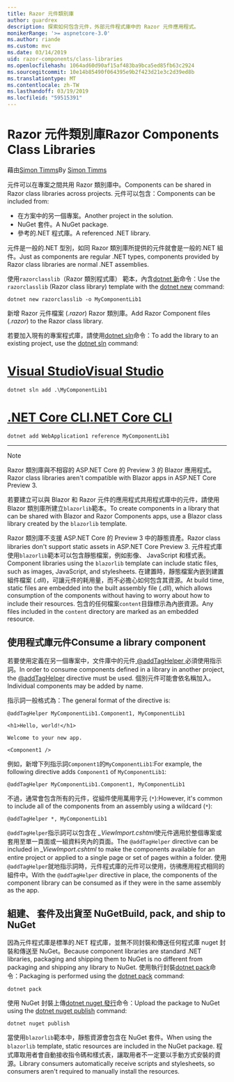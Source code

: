 ```yaml
---
title: Razor 元件類別庫
author: guardrex
description: 探索如何包含元件，外部元件程式庫中的 Razor 元件應用程式。
monikerRange: '>= aspnetcore-3.0'
ms.author: riande
ms.custom: mvc
ms.date: 03/14/2019
uid: razor-components/class-libraries
ms.openlocfilehash: 1064ad60d90af15af483ba9bca5ed85fb63c2924
ms.sourcegitcommit: 10e14b85490f064395e9b2f423d21e3c2d39ed8b
ms.translationtype: MT
ms.contentlocale: zh-TW
ms.lasthandoff: 03/19/2019
ms.locfileid: "59515391"
---
```

# <a name="razor-components-class-libraries"></a><span data-ttu-id="3f9eb-103">Razor 元件類別庫</span><span class="sxs-lookup"><span data-stu-id="3f9eb-103">Razor Components Class Libraries</span></span>

<span data-ttu-id="3f9eb-104">藉由[Simon Timms](https://github.com/stimms)</span><span class="sxs-lookup"><span data-stu-id="3f9eb-104">By [Simon Timms](https://github.com/stimms)</span></span>

<span data-ttu-id="3f9eb-105">元件可以在專案之間共用 Razor 類別庫中。</span><span class="sxs-lookup"><span data-stu-id="3f9eb-105">Components can be shared in Razor class libraries across projects.</span></span> <span data-ttu-id="3f9eb-106">元件可以包含：</span><span class="sxs-lookup"><span data-stu-id="3f9eb-106">Components can be included from:</span></span>

* <span data-ttu-id="3f9eb-107">在方案中的另一個專案。</span><span class="sxs-lookup"><span data-stu-id="3f9eb-107">Another project in the solution.</span></span>
* <span data-ttu-id="3f9eb-108">NuGet 套件。</span><span class="sxs-lookup"><span data-stu-id="3f9eb-108">A NuGet package.</span></span>
* <span data-ttu-id="3f9eb-109">參考的.NET 程式庫。</span><span class="sxs-lookup"><span data-stu-id="3f9eb-109">A referenced .NET library.</span></span>

<span data-ttu-id="3f9eb-110">元件是一般的.NET 型別，如同 Razor 類別庫所提供的元件就會是一般的.NET 組件。</span><span class="sxs-lookup"><span data-stu-id="3f9eb-110">Just as components are regular .NET types, components provided by Razor class libraries are normal .NET assemblies.</span></span>

<span data-ttu-id="3f9eb-111">使用`razorclasslib`（Razor 類別程式庫） 範本，內含[dotnet 新](/dotnet/core/tools/dotnet-new)命令：</span><span class="sxs-lookup"><span data-stu-id="3f9eb-111">Use the `razorclasslib` (Razor class library) template with the [dotnet new](/dotnet/core/tools/dotnet-new) command:</span></span>

```console
dotnet new razorclasslib -o MyComponentLib1
```

<span data-ttu-id="3f9eb-112">新增 Razor 元件檔案 (*.razor*) Razor 類別庫。</span><span class="sxs-lookup"><span data-stu-id="3f9eb-112">Add Razor Component files (*.razor*) to the Razor class library.</span></span>

<span data-ttu-id="3f9eb-113">若要加入現有的專案程式庫，請使用[dotnet sln](/dotnet/core/tools/dotnet-sln)命令：</span><span class="sxs-lookup"><span data-stu-id="3f9eb-113">To add the library to an existing project, use the [dotnet sln](/dotnet/core/tools/dotnet-sln) command:</span></span>

# <a name="visual-studiotabvisual-studio"></a>[<span data-ttu-id="3f9eb-114">Visual Studio</span><span class="sxs-lookup"><span data-stu-id="3f9eb-114">Visual Studio</span></span>](#tab/visual-studio)

```console
dotnet sln add .\MyComponentLib1
```

# <a name="net-core-clitabnetcore-cli"></a>[<span data-ttu-id="3f9eb-115">.NET Core CLI</span><span class="sxs-lookup"><span data-stu-id="3f9eb-115">.NET Core CLI</span></span>](#tab/netcore-cli)

```console
dotnet add WebApplication1 reference MyComponentLib1
```

---

> [!NOTE]
> <span data-ttu-id="3f9eb-116">Razor 類別庫與不相容的 ASP.NET Core 的 Preview 3 的 Blazor 應用程式。</span><span class="sxs-lookup"><span data-stu-id="3f9eb-116">Razor class libraries aren't compatible with Blazor apps in ASP.NET Core Preview 3.</span></span>
>
> <span data-ttu-id="3f9eb-117">若要建立可以與 Blazor 和 Razor 元件的應用程式共用程式庫中的元件，請使用 Blazor 類別庫所建立`blazorlib`範本。</span><span class="sxs-lookup"><span data-stu-id="3f9eb-117">To create components in a library that can be shared with Blazor and Razor Components apps, use a Blazor class library created by the `blazorlib` template.</span></span>
>
> <span data-ttu-id="3f9eb-118">Razor 類別庫不支援 ASP.NET Core 的 Preview 3 中的靜態資產。</span><span class="sxs-lookup"><span data-stu-id="3f9eb-118">Razor class libraries don't support static assets in ASP.NET Core Preview 3.</span></span> <span data-ttu-id="3f9eb-119">元件程式庫使用`blazorlib`範本可以包含靜態檔案，例如影像、 JavaScript 和樣式表。</span><span class="sxs-lookup"><span data-stu-id="3f9eb-119">Component libraries using the `blazorlib` template can include static files, such as images, JavaScript, and stylesheets.</span></span> <span data-ttu-id="3f9eb-120">在建置時，靜態檔案內嵌到建置組件檔案 (*.dll*)，可讓元件的耗用量，而不必擔心如何包含其資源。</span><span class="sxs-lookup"><span data-stu-id="3f9eb-120">At build time, static files are embedded into the built assembly file (*.dll*), which allows consumption of the components without having to worry about how to include their resources.</span></span> <span data-ttu-id="3f9eb-121">包含的任何檔案`content`目錄標示為內嵌資源。</span><span class="sxs-lookup"><span data-stu-id="3f9eb-121">Any files included in the `content` directory are marked as an embedded resource.</span></span>

## <a name="consume-a-library-component"></a><span data-ttu-id="3f9eb-122">使用程式庫元件</span><span class="sxs-lookup"><span data-stu-id="3f9eb-122">Consume a library component</span></span>

<span data-ttu-id="3f9eb-123">若要使用定義在另一個專案中，文件庫中的元件[ @addTagHelper ](xref:mvc/views/tag-helpers/intro#add-helper-label)必須使用指示詞。</span><span class="sxs-lookup"><span data-stu-id="3f9eb-123">In order to consume components defined in a library in another project, the [@addTagHelper](xref:mvc/views/tag-helpers/intro#add-helper-label) directive must be used.</span></span> <span data-ttu-id="3f9eb-124">個別元件可能會依名稱加入。</span><span class="sxs-lookup"><span data-stu-id="3f9eb-124">Individual components may be added by name.</span></span>

<span data-ttu-id="3f9eb-125">指示詞一般格式為：</span><span class="sxs-lookup"><span data-stu-id="3f9eb-125">The general format of the directive is:</span></span>

```cshtml
@addTagHelper MyComponentLib1.Component1, MyComponentLib1

<h1>Hello, world!</h1>

Welcome to your new app.

<Component1 />
```

<span data-ttu-id="3f9eb-126">例如，新增下列指示詞`Component1`的`MyComponentLib1`:</span><span class="sxs-lookup"><span data-stu-id="3f9eb-126">For example, the following directive adds `Component1` of `MyComponentLib1`:</span></span>

```cshtml
@addTagHelper MyComponentLib1.Component1, MyComponentLib1
```

<span data-ttu-id="3f9eb-127">不過，通常會包含所有的元件，從組件使用萬用字元 (`*`):</span><span class="sxs-lookup"><span data-stu-id="3f9eb-127">However, it's common to include all of the components from an assembly using a wildcard (`*`):</span></span>

```cshtml
@addTagHelper *, MyComponentLib1
```

<span data-ttu-id="3f9eb-128">`@addTagHelper`指示詞可以包含在 *_ViewImport.cshtml*使元件適用於整個專案或套用至單一頁面或一組資料夾內的頁面。</span><span class="sxs-lookup"><span data-stu-id="3f9eb-128">The `@addTagHelper` directive can be included in *_ViewImport.cshtml* to make the components available for an entire project or applied to a single page or set of pages within a folder.</span></span> <span data-ttu-id="3f9eb-129">使用`@addTagHelper`就地指示詞時，元件程式庫的元件可以使用，彷彿應用程式相同的組件中。</span><span class="sxs-lookup"><span data-stu-id="3f9eb-129">With the `@addTagHelper` directive in place, the components of the component library can be consumed as if they were in the same assembly as the app.</span></span>

## <a name="build-pack-and-ship-to-nuget"></a><span data-ttu-id="3f9eb-130">組建、 套件及出貨至 NuGet</span><span class="sxs-lookup"><span data-stu-id="3f9eb-130">Build, pack, and ship to NuGet</span></span>

<span data-ttu-id="3f9eb-131">因為元件程式庫是標準的.NET 程式庫，並無不同封裝和傳送任何程式庫 nuget 封裝和傳送至 NuGet。</span><span class="sxs-lookup"><span data-stu-id="3f9eb-131">Because component libraries are standard .NET libraries, packaging and shipping them to NuGet is no different from packaging and shipping any library to NuGet.</span></span> <span data-ttu-id="3f9eb-132">使用執行封裝[dotnet pack](/dotnet/core/tools/dotnet-pack)命令：</span><span class="sxs-lookup"><span data-stu-id="3f9eb-132">Packaging is performed using the [dotnet pack](/dotnet/core/tools/dotnet-pack) command:</span></span>

```console
dotnet pack
```

<span data-ttu-id="3f9eb-133">使用 NuGet 封裝上傳[dotnet nuget 發行](/dotnet/core/tools/dotnet-nuget-push)命令：</span><span class="sxs-lookup"><span data-stu-id="3f9eb-133">Upload the package to NuGet using the [dotnet nuget publish](/dotnet/core/tools/dotnet-nuget-push) command:</span></span>

```console
dotnet nuget publish
```

<span data-ttu-id="3f9eb-134">當使用`blazorlib`範本中，靜態資源會包含在 NuGet 套件。</span><span class="sxs-lookup"><span data-stu-id="3f9eb-134">When using the `blazorlib` template, static resources are included in the NuGet package.</span></span> <span data-ttu-id="3f9eb-135">程式庫取用者會自動接收指令碼和樣式表，讓取用者不一定要以手動方式安裝的資源。</span><span class="sxs-lookup"><span data-stu-id="3f9eb-135">Library consumers automatically receive scripts and stylesheets, so consumers aren't required to manually install the resources.</span></span>
